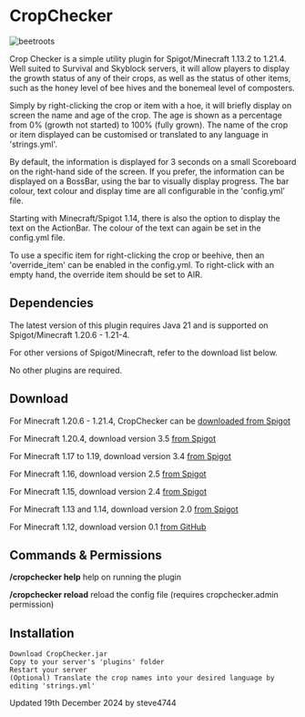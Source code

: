 # CropChecker

![beetroots](https://user-images.githubusercontent.com/6975392/145026806-d5823ef7-3fd6-48be-9a3b-b6fca6650196.png "CropChecker by steve4744")

Crop Checker is a simple utility plugin for Spigot/Minecraft 1.13.2 to 1.21.4. Well suited to Survival and Skyblock servers, it will allow players to display the growth status of any of their crops, as well as the status of other items, such as the honey level of bee hives and the bonemeal level of composters.

Simply by right-clicking the crop or item with a hoe, it will briefly display on screen the name and age of the crop. The age is shown as a percentage from 0% (growth not started) to 100% (fully grown). The name of the crop or item displayed can be customised or translated to any language in 'strings.yml'.

By default, the information is displayed for 3 seconds on a small Scoreboard on the right-hand side of the screen. If you prefer, the information can be displayed on a BossBar, using the bar to visually display progress. The bar colour, text colour and display time are all configurable in the 'config.yml' file.

Starting with Minecraft/Spigot 1.14, there is also the option to display the text on the ActionBar. The colour of the text can again be set in the config.yml file.

To use a specific item for right-clicking the crop or beehive, then an 'override_item' can be enabled in the config.yml. To right-click with an empty hand, the override item should be set to AIR.


## Dependencies
The latest version of this plugin requires Java 21 and is supported on Spigot/Minecraft 1.20.6 - 1.21-4.

For other versions of Spigot/Minecraft, refer to the download list below.

No other plugins are required.


## Download
For Minecraft 1.20.6 - 1.21.4, CropChecker can be [downloaded from Spigot](https://www.spigotmc.org/resources/cropchecker-check-crop-growth-progress.64044/ "CropChecker by steve4744")

For Minecraft 1.20.4, download version 3.5 [from Spigot](https://www.spigotmc.org/resources/cropchecker-check-crop-growth-progress-honey-levels.64044/download?version=501538 "CropChecker v3.5")

For Minecraft 1.17 to 1.19, download version 3.4 [from Spigot](https://www.spigotmc.org/resources/cropchecker-check-crop-growth-progress-honey-levels.64044/download?version=478882/ "CropChecker v3.4")

For Minecraft 1.16, download version 2.5 [from Spigot](https://www.spigotmc.org/resources/cropchecker-check-crop-growth-progress.64044/download?version=339368 "CropChecker v2.5")

For Minecraft 1.15, download version 2.4 [from Spigot](https://www.spigotmc.org/resources/cropchecker-check-crop-growth-progress.64044/download?version=312297 "CropChecker v2.4")

For Minecraft 1.13 and 1.14, download version 2.0 [from Spigot](https://www.spigotmc.org/resources/cropchecker-check-crop-growth-progress.64044/download?version=299945/ "CropChecker v2.0")

For Minecraft 1.12, download version 0.1 [from GitHub](https://github.com/steve4744/CropChecker/releases/download/v0.1/CropChecker.jar "CropChecker v0.1")


## Commands & Permissions
__/cropchecker help__ help on running the plugin

__/cropchecker reload__ reload the config file (requires cropchecker.admin permission)


## Installation

    Download CropChecker.jar
    Copy to your server's 'plugins' folder
    Restart your server
    (Optional) Translate the crop names into your desired language by editing 'strings.yml'


Updated 19th December 2024 by steve4744

